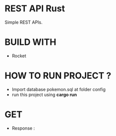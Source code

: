 # REST API Rust
Simple REST APIs.
# BUILD WITH
- Rocket

# HOW TO RUN PROJECT ?
- Import database pokemon.sql at folder config
- run this project using <b>cargo run</b>

# GET
- Response :

```json 

```